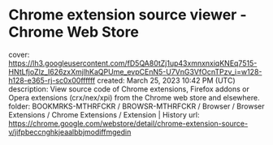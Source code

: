 # Chrome extension source viewer - Chrome Web Store

cover: https://lh3.googleusercontent.com/fD5QA80tZj1up43xmnxnxiqKNEq7515-HNtLfjoZlz_I626zxXmjlhKaQPUme_evpCEnN5-U7VnG3VfOcnTPzv_i=w128-h128-e365-rj-sc0x00ffffff
created: March 25, 2023 10:42 PM (UTC)
description: View source code of Chrome extensions, Firefox addons or Opera extensions (crx/nex/xpi) from the Chrome web store and elsewhere.
folder: BOOKMRKS-MTHRFCKR / BROWSR-MTHRFCKR / Browser / Browser Extensions / Chrome Extensions / Extension | History
url: https://chrome.google.com/webstore/detail/chrome-extension-source-v/jifpbeccnghkjeaalbbjmodiffmgedin